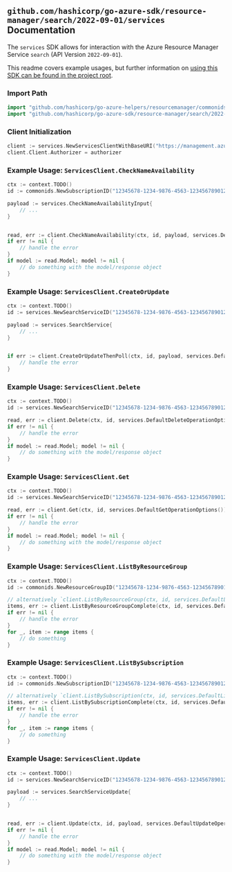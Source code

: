
## `github.com/hashicorp/go-azure-sdk/resource-manager/search/2022-09-01/services` Documentation

The `services` SDK allows for interaction with the Azure Resource Manager Service `search` (API Version `2022-09-01`).

This readme covers example usages, but further information on [using this SDK can be found in the project root](https://github.com/hashicorp/go-azure-sdk/tree/main/docs).

### Import Path

```go
import "github.com/hashicorp/go-azure-helpers/resourcemanager/commonids"
import "github.com/hashicorp/go-azure-sdk/resource-manager/search/2022-09-01/services"
```


### Client Initialization

```go
client := services.NewServicesClientWithBaseURI("https://management.azure.com")
client.Client.Authorizer = authorizer
```


### Example Usage: `ServicesClient.CheckNameAvailability`

```go
ctx := context.TODO()
id := commonids.NewSubscriptionID("12345678-1234-9876-4563-123456789012")

payload := services.CheckNameAvailabilityInput{
	// ...
}


read, err := client.CheckNameAvailability(ctx, id, payload, services.DefaultCheckNameAvailabilityOperationOptions())
if err != nil {
	// handle the error
}
if model := read.Model; model != nil {
	// do something with the model/response object
}
```


### Example Usage: `ServicesClient.CreateOrUpdate`

```go
ctx := context.TODO()
id := services.NewSearchServiceID("12345678-1234-9876-4563-123456789012", "example-resource-group", "searchServiceValue")

payload := services.SearchService{
	// ...
}


if err := client.CreateOrUpdateThenPoll(ctx, id, payload, services.DefaultCreateOrUpdateOperationOptions()); err != nil {
	// handle the error
}
```


### Example Usage: `ServicesClient.Delete`

```go
ctx := context.TODO()
id := services.NewSearchServiceID("12345678-1234-9876-4563-123456789012", "example-resource-group", "searchServiceValue")

read, err := client.Delete(ctx, id, services.DefaultDeleteOperationOptions())
if err != nil {
	// handle the error
}
if model := read.Model; model != nil {
	// do something with the model/response object
}
```


### Example Usage: `ServicesClient.Get`

```go
ctx := context.TODO()
id := services.NewSearchServiceID("12345678-1234-9876-4563-123456789012", "example-resource-group", "searchServiceValue")

read, err := client.Get(ctx, id, services.DefaultGetOperationOptions())
if err != nil {
	// handle the error
}
if model := read.Model; model != nil {
	// do something with the model/response object
}
```


### Example Usage: `ServicesClient.ListByResourceGroup`

```go
ctx := context.TODO()
id := commonids.NewResourceGroupID("12345678-1234-9876-4563-123456789012", "example-resource-group")

// alternatively `client.ListByResourceGroup(ctx, id, services.DefaultListByResourceGroupOperationOptions())` can be used to do batched pagination
items, err := client.ListByResourceGroupComplete(ctx, id, services.DefaultListByResourceGroupOperationOptions())
if err != nil {
	// handle the error
}
for _, item := range items {
	// do something
}
```


### Example Usage: `ServicesClient.ListBySubscription`

```go
ctx := context.TODO()
id := commonids.NewSubscriptionID("12345678-1234-9876-4563-123456789012")

// alternatively `client.ListBySubscription(ctx, id, services.DefaultListBySubscriptionOperationOptions())` can be used to do batched pagination
items, err := client.ListBySubscriptionComplete(ctx, id, services.DefaultListBySubscriptionOperationOptions())
if err != nil {
	// handle the error
}
for _, item := range items {
	// do something
}
```


### Example Usage: `ServicesClient.Update`

```go
ctx := context.TODO()
id := services.NewSearchServiceID("12345678-1234-9876-4563-123456789012", "example-resource-group", "searchServiceValue")

payload := services.SearchServiceUpdate{
	// ...
}


read, err := client.Update(ctx, id, payload, services.DefaultUpdateOperationOptions())
if err != nil {
	// handle the error
}
if model := read.Model; model != nil {
	// do something with the model/response object
}
```
